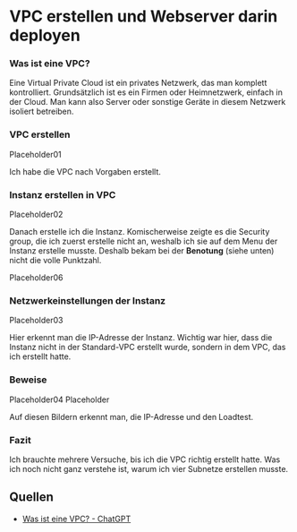 # VPC erstellen und Webserver darin deployen

### Was ist eine VPC?
Eine Virtual Private Cloud ist ein privates Netzwerk, das man komplett kontrolliert. Grundsätzlich ist es ein Firmen oder Heimnetzwerk, einfach in der Cloud. Man kann also Server oder sonstige Geräte in diesem Netzwerk isoliert betreiben. 

### VPC erstellen
Placeholder01

Ich habe die VPC nach Vorgaben erstellt. 

### Instanz erstellen in VPC
Placeholder02

Danach erstelle ich die Instanz. Komischerweise zeigte es die Security group, die ich zuerst erstelle nicht an, weshalb ich sie auf dem Menu der Instanz erstelle musste. Deshalb bekam bei der **Benotung** (siehe unten) nicht die volle Punktzahl. 

Placeholder06

### Netzwerkeinstellungen der Instanz
Placeholder03

Hier erkennt man die IP-Adresse der Instanz. Wichtig war hier, dass die Instanz nicht in der Standard-VPC erstellt wurde, sondern in dem VPC, das ich erstellt hatte. 

### Beweise
Placeholder04
Placeholder

Auf diesen Bildern erkennt man, die IP-Adresse und den Loadtest. 

### Fazit
Ich brauchte mehrere Versuche, bis ich die VPC richtig erstellt hatte. Was ich noch nicht ganz verstehe ist, warum ich vier Subnetze erstellen musste. 

## Quellen
- [Was ist eine VPC? - ChatGPT](https://chatgpt.com/share/670e42b6-c5bc-8010-8804-c0788d0cee37) 